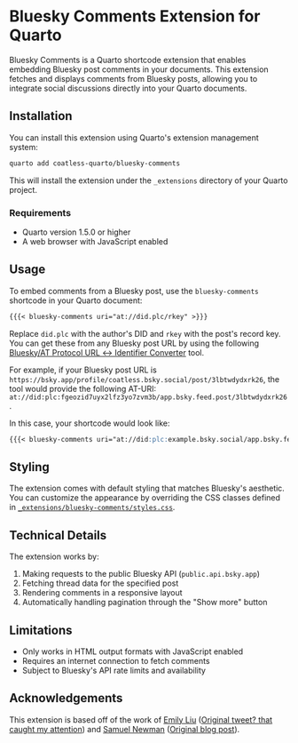 # Bluesky Comments Extension for Quarto

Bluesky Comments is a Quarto shortcode extension that enables embedding Bluesky post comments in your documents. This extension fetches and displays comments from Bluesky posts, allowing you to integrate social discussions directly into your Quarto documents.

## Installation

You can install this extension using Quarto's extension management system:

```bash
quarto add coatless-quarto/bluesky-comments
```

This will install the extension under the `_extensions` directory of your Quarto project.

### Requirements

- Quarto version 1.5.0 or higher
- A web browser with JavaScript enabled

## Usage

To embed comments from a Bluesky post, use the `bluesky-comments` shortcode in your Quarto document:

````markdown
{{{< bluesky-comments uri="at://did.plc/rkey" >}}}
````

Replace `did.plc` with the author's DID and `rkey` with the post's record key. You can get these from any Bluesky post URL by using the following [Bluesky/AT Protocol URL ↔ Identifier Converter](https://web-apps.thecoatlessprofessor.com/bluesky/profile-or-post-to-did-at-uri.html) tool.

For example, if your Bluesky post URL is `https://bsky.app/profile/coatless.bsky.social/post/3lbtwdydxrk26`, the tool would provide the following AT-URI: `at://did:plc:fgeozid7uyx2lfz3yo7zvm3b/app.bsky.feed.post/3lbtwdydxrk26`. 

In this case, your shortcode would look like:

````markdown
{{{< bluesky-comments uri="at://did:plc:example.bsky.social/app.bsky.feed.post/abcd1234" >}}}
````

## Styling

The extension comes with default styling that matches Bluesky's aesthetic. You can customize the appearance by overriding the CSS classes defined in [`_extensions/bluesky-comments/styles.css`](_extensions/bluesky-comments/styles.css).

## Technical Details

The extension works by:

1. Making requests to the public Bluesky API (`public.api.bsky.app`)
2. Fetching thread data for the specified post
3. Rendering comments in a responsive layout
4. Automatically handling pagination through the "Show more" button

## Limitations

- Only works in HTML output formats with JavaScript enabled
- Requires an internet connection to fetch comments
- Subject to Bluesky's API rate limits and availability

## Acknowledgements

This extension is based off of the work of [Emily Liu](https://emilyliu.me/blog/comments) ([Original tweet? that caught my attention](https://bsky.app/profile/emilyliu.me/post/3lbqta5lnck2i)) and [Samuel Newman](https://bsky.app/profile/samuel.bsky.team) ([Original blog post](https://graysky.app/blog/2024-02-05-adding-blog-comments)). 

